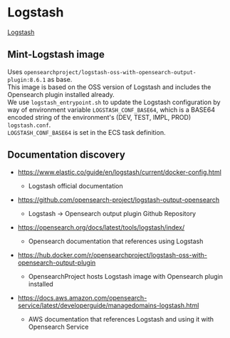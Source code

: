 # Logstash

[Logstash](https://www.elastic.co/guide/en/logstash/current/index.html)

## Mint-Logstash image

Uses `opensearchproject/logstash-oss-with-opensearch-output-plugin:8.6.1` as base.  
This image is based on the OSS version of Logstash and includes the Opensearch plugin installed already.  
We use `logstash_entrypoint.sh` to update the Logstash configuration by way of environment variable `LOGSTASH_CONF_BASE64`, which is a BASE64 encoded string of the environment's (DEV, TEST, IMPL, PROD) `logstash.conf`.  
`LOGSTASH_CONF_BASE64` is set in the ECS task definition.


## Documentation discovery

- https://www.elastic.co/guide/en/logstash/current/docker-config.html
    - Logstash official documentation
 
- https://github.com/opensearch-project/logstash-output-opensearch
    - Logstash -> Opensearch output plugin Github Repository
 
- https://opensearch.org/docs/latest/tools/logstash/index/
    - Opensearch documentation that references using Logstash
 
- https://hub.docker.com/r/opensearchproject/logstash-oss-with-opensearch-output-plugin
    - OpensearchProject hosts Logstash image with Opensearch plugin installed
 
- https://docs.aws.amazon.com/opensearch-service/latest/developerguide/managedomains-logstash.html
    - AWS documentation that references Logstash and using it with Opensearch Service